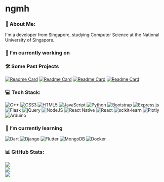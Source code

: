 # ngmh
### 💫 About Me:
I'm a developer from Singapore, studying Computer Science at the National University of Singapore.

### 🔭 I’m currently working on

### 🛠️ Some Past Projects
[![Readme Card](https://github-readme-stats.vercel.app/api/pin/?username=ChenNuode&repo=hafFULLhafempty&theme=dark)](https://github.com/ChenNuode/hafFULLhafempty)
[![Readme Card](https://github-readme-stats.vercel.app/api/pin/?username=ngmhprogramming&repo=unplug&theme=dark)](https://github.com/ngmhprogramming/unplug)
[![Readme Card](https://github-readme-stats.vercel.app/api/pin/?username=ngmhprogramming&repo=covegg&theme=dark)](https://github.com/ngmhprogramming/medie)
[![Readme Card](https://github-readme-stats.vercel.app/api/pin/?username=ngmhprogramming&repo=medie&theme=dark)](https://github.com/ngmhprogramming/covegg)

### 💻 Tech Stack:
![C++](https://img.shields.io/badge/c++-%2300599C.svg?style=flat&logo=c%2B%2B&logoColor=white) ![CSS3](https://img.shields.io/badge/css3-%231572B6.svg?style=flat&logo=css3&logoColor=white) ![HTML5](https://img.shields.io/badge/html5-%23E34F26.svg?style=flat&logo=html5&logoColor=white) ![JavaScript](https://img.shields.io/badge/javascript-%23323330.svg?style=flat&logo=javascript&logoColor=%23F7DF1E) ![Python](https://img.shields.io/badge/python-3670A0?style=flat&logo=python&logoColor=ffdd54) ![Bootstrap](https://img.shields.io/badge/bootstrap-%238511FA.svg?style=flat&logo=bootstrap&logoColor=white) ![Express.js](https://img.shields.io/badge/express.js-%23404d59.svg?style=flat&logo=express&logoColor=%2361DAFB) ![Flask](https://img.shields.io/badge/flask-%23000.svg?style=flat&logo=flask&logoColor=white) ![jQuery](https://img.shields.io/badge/jquery-%230769AD.svg?style=flat&logo=jquery&logoColor=white) ![NodeJS](https://img.shields.io/badge/node.js-6DA55F?style=flat&logo=node.js&logoColor=white) ![React Native](https://img.shields.io/badge/react_native-%2320232a.svg?style=flat&logo=react&logoColor=%2361DAFB) ![React](https://img.shields.io/badge/react-%2320232a.svg?style=flat&logo=react&logoColor=%2361DAFB) ![scikit-learn](https://img.shields.io/badge/scikit--learn-%23F7931E.svg?style=flat&logo=scikit-learn&logoColor=white) ![Plotly](https://img.shields.io/badge/Plotly-%233F4F75.svg?style=flat&logo=plotly&logoColor=white) ![Arduino](https://img.shields.io/badge/-Arduino-00979D?style=flat&logo=Arduino&logoColor=white)

### 🌱 I’m currently learning
![Dart](https://img.shields.io/badge/dart-%230175C2.svg?style=flat&logo=dart&logoColor=white) ![Django](https://img.shields.io/badge/django-%23092E20.svg?style=flat&logo=django&logoColor=white) ![Flutter](https://img.shields.io/badge/Flutter-%2302569B.svg?style=flat&logo=Flutter&logoColor=white) ![MongoDB](https://img.shields.io/badge/MongoDB-%234ea94b.svg?style=flat&logo=mongodb&logoColor=white) ![Docker](https://img.shields.io/badge/docker-%230db7ed.svg?style=flat&logo=docker&logoColor=white)

### 📊 GitHub Stats:
![](https://github-readme-stats.vercel.app/api?username=ngmhprogramming&theme=dark&hide_border=true&include_all_commits=true&count_private=true)<br/>
![](https://github-readme-streak-stats.herokuapp.com/?user=ngmhprogramming&theme=dark&hide_border=true)<br/>
![](https://github-readme-stats.vercel.app/api/top-langs/?username=ngmhprogramming&theme=dark&hide_border=true&include_all_commits=true&count_private=true&layout=compact)
